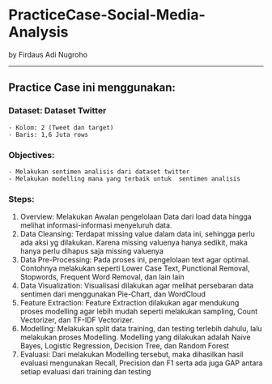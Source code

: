 # PracticeCase-Social-Media-Analysis
by Firdaus Adi Nugroho

--------------------------------------------------------
## Practice Case ini menggunakan:
### Dataset: Dataset Twitter
    - Kolom: 2 (Tweet dan target)
    - Baris: 1,6 Juta rows
    
### Objectives:
    - Melakukan sentimen analisis dari dataset twitter
    - Melakukan modelling mana yang terbaik untuk  sentimen analisis
    
    
### Steps:
   1. Overview: Melakukan Awalan pengelolaan Data dari load data hingga melihat informasi-informasi menyeluruh data.
   2. Data Cleansing: Terdapat missing value dalam data ini, sehingga perlu ada aksi yg dilakukan. Karena missing valuenya hanya sedikit, maka hanya perlu dihapus saja missing valuenya
   3. Data Pre-Processing: Pada proses ini, pengelolaan text agar optimal. Contohnya melakukan seperti Lower Case Text, Punctional Removal, Stopwords, Frequent Word Removal, dan lain lain
   4. Data Visualization: Visualisasi dilakukan agar melihat persebaran data sentimen dari menggunakan Pie-Chart, dan WordCloud
   5. Feature Extraction: Feature Extraction dilakukan agar mendukung proses modelling agar lebih mudah seperti melakukan sampling, Count Vectorizer, dan TF-IDF Vectorizer.
   6. Modelling: Melakukan split data training, dan testing terlebih dahulu, lalu melakukan proses Modelling. Modelling yang dilakukan adalah Naive Bayes, Logistic Regression, Decision Tree, dan Random Forest
   7. Evaluasi: Dari melakukan Modelling tersebut, maka dihasilkan hasil evaluasi mengunakan Recall, Precision dan F1 serta ada juga GAP antara setiap evaluasi dari training dan testing
